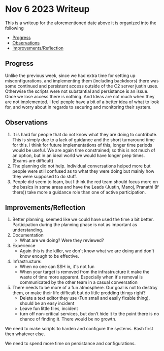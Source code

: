 # Nov 6 2023 Writeup <!-- omit from toc -->
This is a writeup for the aforementioned date above it is organized into the following 
- [Progress](#progress)
- [Observations](#observations)
- [Improvements/Reflection](#improvementsreflection)

## Progress 
Unlike the previous week, since we had extra time for setting up misconfigurations, and implementing them (including backdoors) there was some continued and persistent access outside of the C2 server justin uses. Otherwise the scripts were not substantial and persistance is an issue. Once we lose access there is nothing. And Ideas are not much when they are not implemented. I feel people have a bit of a better idea of what to look for, and worry about in regards to securing and monitoring their system.
## Observations
1. It is hard for people that do not know what they are doing to contribute. This is simply due to a lack of guidance and the short turnaround time for this. I think for future implementations of this, longer time periods would be useful. We are again time constrained; so this is not much of an option, but in an ideal world we would have longer prep times. (Exams are difficult)
2. The planning did not help. Individual conversations helped more but people were still confused as to what they were doing but mainly how they were supposed to do stuff. 
3. People did seem to learn, but I think the red team should focus more on the basics in some areas and have the Leads (Justin, Manoj, Pranathi (If there)) take more a guidance role than one of active participation.  
## Improvements/Reflection
1. Better planning, seemed like we could have used the time a bit better. Participation during the planning phase is not as important as understanding.
2. Documentation 
   * What are we doing? Were they reviewed? 
3. Experience 
   * Again this is the killer, we don't know what we are doing and don't know enough to be effective.
4. Infrastructure: 
   * When no one can SSH in, it's not fun
   * When your target is removed from the infrastructure it make the waste of time more apparent. Especially when it's removal is communicated by the other team in a casual conversation
5. There needs to be more of a fun atmosphere. Our goal is not to destroy them, or make their life difficult but do little prodding things right? 
   * Delete a text editor they use (Fun small and easily fixable thing), should be an easy incident 
   * Leave fun little files, incident 
   * turn off non-critical services, but don't hide it to the point there is no chance of finding it. There would be no growth.

We need to make scripts to harden and configure the systems. Bash first then whatever else.

We need to spend more time on persistance and configurations. 